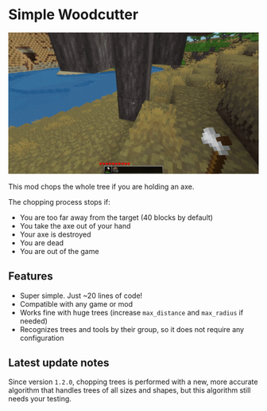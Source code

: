 # Simple Woodcutter

![screenshot](screenshot.gif)

This mod chops the whole tree if you are holding an axe.

The chopping process stops if:

- You are too far away from the target (40 blocks by default)
- You take the axe out of your hand
- Your axe is destroyed
- You are dead
- You are out of the game

## Features

- Super simple. Just ~20 lines of code!
- Compatible with any game or mod
- Works fine with huge trees (increase `max_distance` and `max_radius` if
  needed)
- Recognizes trees and tools by their group, so it does not require any
  configuration

## Latest update notes

Since version `1.2.0`, chopping trees is performed with a new, more accurate
algorithm that handles trees of all sizes and shapes, but this algorithm still
needs your testing.
